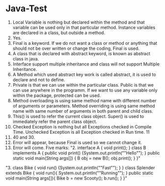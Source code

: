 # Java-Test
1. Local Variable is nothing but declared within the method and that variable can be used only in that particular method. Instance variables are declared in a class, but outside a method.
2. Yes.
3. Final is a keyword. If we do not want a class or method or anything that should not be over written or change the coding, Final is used.
4. A class that is declared with abstract keyword, is known as abstract class in java.
5. Interface support multiple inheritance and class will not support Multiple Inheritance.
6. A Method which used abstract key work is called abstract, it is used to declare and not to define.
7. Private is that we can use within the particular class. Public is that we can use anywhere in the programm. If we want to use any variable only within the package, protected can be used.
8. Method overloading is using same method name with different number of arguments or parameters. Method overriding is using same method name with same number of arguments in both parent and child class.
9. This() is used to refer the current class object. Super() is used to immediately refer the parent class object.
10. Checked Exception is nothing but all Exceptions checked in Compile Time. Unchecked Exception is all Exception checked in Run time.
11
12. 40 and 30.
13. Error will appear, because Final is used so we cannot change it.
14. Error will come.
Five marks:
"2. interface A
{
void print();
}
class B implements A
{
public void print() {System.out.println(""Hello"");
}
public static void main(String args[]) 
{
B obj = new B();
obj.print();
}
}"

"3. class Bike
{
void run() {System.out.println(""Fast"");
}
}
class Splender extends Bike
{
void run(){ System.out.println(""Running"");
}
public static void main(String args[]){
Bike b = new Scooty(); 
b.run();
}
}"
